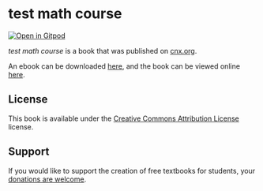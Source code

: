 # test math course

[![Open in Gitpod](https://gitpod.io/button/open-in-gitpod.svg)](https://gitpod.io/from-referrer/)

_test math course_ is a book that was published on [cnx.org](https://cnx.org/).

An ebook can be downloaded [here](https://github.com/cnx-user-books/cnxbook-test-math-course/releases/latest), and the book can be viewed online [here](https://github.com/cnx-user-books/cnxbook-test-math-course/releases/latest).

## License
This book is available under the [Creative Commons Attribution License](./LICENSE) license.

## Support
If you would like to support the creation of free textbooks for students, your [donations are welcome](https://riceconnect.rice.edu/donation/support-openstax-banner).

